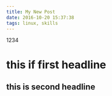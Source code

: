 ```yaml
---
title: My New Post
date: 2016-10-20 15:37:38
tags: linux, skills
---
```

1234
# this if first headline
## this is second headline
